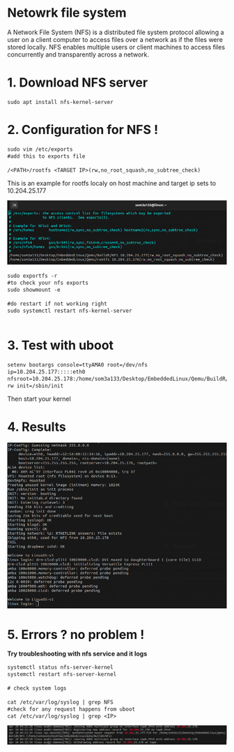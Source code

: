 # Netowrk file system

A Network File System (NFS) is a distributed file system protocol allowing a user on a client computer to access files over a network as if the files were stored locally. NFS enables multiple users or client machines to access files concurrently and transparently across a network.

# 1. Download  NFS server

```
sudo apt install nfs-kernel-server

```

# 2. Configuration for NFS !

```
sudo vim /etc/exports
#add this to exports file

/<PATH>/rootfs <TARGET IP>(rw,no_root_squash,no_subtree_check)

```

This is an example for rootfs localy on host machine  and target ip sets to 10.204.25.177

![1712715323573](image/README/1712715323573.png)

```
sudo exportfs -r
#to check your nfs exports
sudo showmount -e 

#do restart if not working right
sudo systemctl restart nfs-kernel-server


```

# 3. Test with uboot

```
setenv bootargs console=ttyAMA0 root=/dev/nfs ip=10.204.25.177:::::eth0 nfsroot=10.204.25.178:/home/som3a133/Desktop/EmbeddedLinux/Qemu/BuildR/NFS,nfsvers=3,tcp rw init=/sbin/init

```

Then start your kernel

# 4. Results

![1712715772865](image/README/1712715772865.png)

# 5. Errors ? no problem !

**Try troubleshooting with nfs service and it logs**

```
systemctl status nfs-server-kernel
systemctl restart nfs-server-kernel

# check system logs

cat /etc/var/log/syslog | grep NFS
#check for any request happens from uboot
cat /etc/var/log/syslog | grep <IP>

```

![1712716463633](image/README/1712716463633.png)
